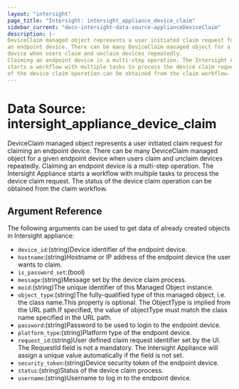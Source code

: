 ```yaml
---
layout: "intersight"
page_title: "Intersight: intersight_appliance_device_claim"
sidebar_current: "docs-intersight-data-source-applianceDeviceClaim"
description: |-
DeviceClaim managed object represents a user initiated claim request for claiming
an endpoint device. There can be many DeviceClaim managed object for a given endpoint
device when users claim and unclaim devices repeatedly.
Claiming an endpoint device is a multi-step operation. The Intersight Appliance
starts a workflow with multiple tasks to process the device claim request. The status
of the device claim operation can be obtained from the claim workflow.
---
```


# Data Source: intersight_appliance_device_claim
DeviceClaim managed object represents a user initiated claim request for claiming
an endpoint device. There can be many DeviceClaim managed object for a given endpoint
device when users claim and unclaim devices repeatedly.
Claiming an endpoint device is a multi-step operation. The Intersight Appliance
starts a workflow with multiple tasks to process the device claim request. The status
of the device claim operation can be obtained from the claim workflow.
## Argument Reference
The following arguments can be used to get data of already created objects in Intersight appliance:
* `device_id`:(string)Device identifier of the endpoint device.
* `hostname`:(string)Hostname or IP address of the endpoint device the user wants to claim.
* `is_password_set`:(bool)
* `message`:(string)Message set by the device claim process.
* `moid`:(string)The unique identifier of this Managed Object instance.
* `object_type`:(string)The fully-qualified type of this managed object, i.e. the class name.This property is optional. The ObjectType is implied from the URL path.If specified, the value of objectType must match the class name specified in the URL path.
* `password`:(string)Password to be used to login to the endpoint device.
* `platform_type`:(string)Platform type of the endpoint device.
* `request_id`:(string)User defined claim request identifier set by the UI. The RequestId field is not a mandatory. The Intersight Appliance will assign a unique value automatically if the field is not set.
* `security_token`:(string)Device security token of the endpoint device.
* `status`:(string)Status of the device claim process.
* `username`:(string)Username to log in to the endpoint device.
